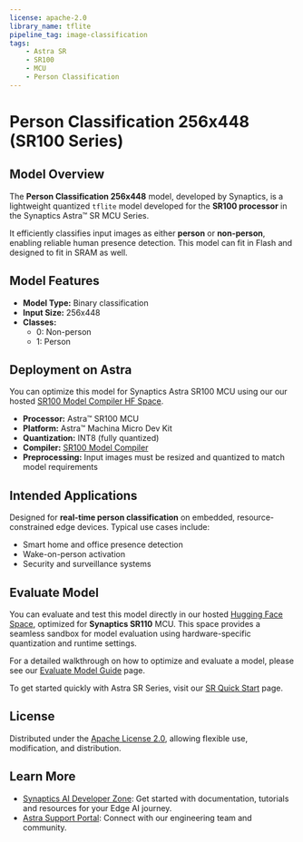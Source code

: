 ```yaml
---
license: apache-2.0
library_name: tflite
pipeline_tag: image-classification
tags:
    - Astra SR
    - SR100
    - MCU
    - Person Classification
---
```

# Person Classification 256x448 (SR100 Series)

## Model Overview

The **Person Classification 256x448** model, developed by Synaptics, is a lightweight quantized `tflite` model developed for the **SR100 processor** in the Synaptics Astra™  SR MCU Series. 

It efficiently classifies input images as either **person** or **non-person**, enabling reliable human presence detection. This model can fit in Flash and designed to fit in SRAM as well.

## Model Features

- **Model Type:** Binary classification
- **Input Size:** 256x448 
- **Classes:** 
  - 0: Non-person
  - 1: Person



## Deployment on Astra

You can optimize this model for Synaptics Astra SR100 MCU using our our hosted [SR100 Model Compiler HF Space](https://huggingface.co/spaces/Synaptics/SR100-Model-Compiler).

- **Processor:**  Astra™ SR100 MCU
- **Platform:**  Astra™ Machina Micro Dev Kit
- **Quantization:** INT8 (fully quantized)
- **Compiler:** [SR100 Model Compiler](https://huggingface.co/spaces/Synaptics/SR100-Model-Compiler)
- **Preprocessing:** Input images must be resized and quantized to match model requirements

## Intended Applications

Designed for **real-time person classification** on embedded, resource-constrained edge devices. Typical use cases include:

- Smart home and office presence detection
- Wake-on-person activation
- Security and surveillance systems

## Evaluate Model

You can evaluate and test this model directly in our hosted [Hugging Face Space](https://huggingface.co/spaces/Synaptics/SR100-Model-Compiler),  optimized for **Synaptics SR110** MCU. This space provides a seamless sandbox for model evaluation using hardware-specific quantization and runtime settings.

For a detailed walkthrough on how to optimize and evaluate a model, please see our [Evaluate Model Guide](https://developer.synaptics.com/docs/sr/sr100/evaluate-sr?utm_source=hf) page.

To get started quickly with Astra SR Series, visit our [SR Quick Start](https://developer.synaptics.com/docs/sr/sr110/quick-start?utm_source=hf) page.

## License

Distributed under the [Apache License 2.0](https://www.apache.org/licenses/LICENSE-2.0), allowing flexible use, modification, and distribution.

## Learn More

- [Synaptics AI Developer Zone](https://developer.synaptics.com?utm_source=hf): Get started with documentation, tutorials and resources for your Edge AI journey.
- [Astra Support Portal](https://synacsm.atlassian.net/servicedesk/customer/portal/543?utm_source=hf): Connect with our engineering team and community.